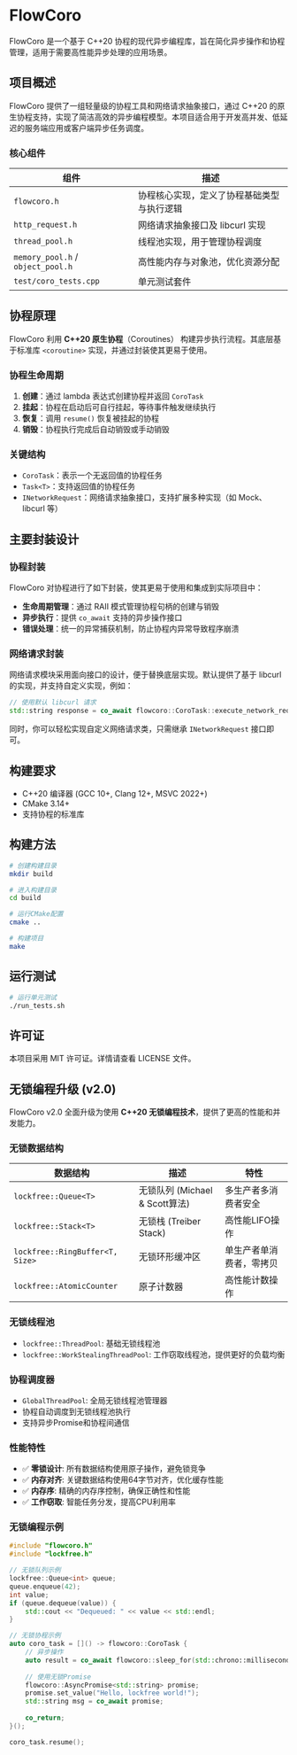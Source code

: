 # FlowCoro

FlowCoro 是一个基于 C++20 协程的现代异步编程库，旨在简化异步操作和协程管理，适用于需要高性能异步处理的应用场景。

## 项目概述

FlowCoro 提供了一组轻量级的协程工具和网络请求抽象接口，通过 C++20 的原生协程支持，实现了简洁高效的异步编程模型。本项目适合用于开发高并发、低延迟的服务端应用或客户端异步任务调度。

### 核心组件

| 组件 | 描述 |
|------|------|
| `flowcoro.h` | 协程核心实现，定义了协程基础类型与执行逻辑 |
| `http_request.h` | 网络请求抽象接口及 libcurl 实现 |
| `thread_pool.h` | 线程池实现，用于管理协程调度 |
| `memory_pool.h` / `object_pool.h` | 高性能内存与对象池，优化资源分配 |
| `test/coro_tests.cpp` | 单元测试套件 |

## 协程原理

FlowCoro 利用 **C++20 原生协程**（Coroutines） 构建异步执行流程。其底层基于标准库 `<coroutine>` 实现，并通过封装使其更易于使用。

### 协程生命周期

1. **创建**：通过 lambda 表达式创建协程并返回 `CoroTask`
2. **挂起**：协程在启动后可自行挂起，等待事件触发继续执行
3. **恢复**：调用 `resume()` 恢复被挂起的协程
4. **销毁**：协程执行完成后自动销毁或手动销毁

### 关键结构

- `CoroTask`：表示一个无返回值的协程任务
- `Task<T>`：支持返回值的协程任务
- `INetworkRequest`：网络请求抽象接口，支持扩展多种实现（如 Mock、libcurl 等）

## 主要封装设计

### 协程封装

FlowCoro 对协程进行了如下封装，使其更易于使用和集成到实际项目中：

- **生命周期管理**：通过 RAII 模式管理协程句柄的创建与销毁
- **异步执行**：提供 `co_await` 支持的异步操作接口
- **错误处理**：统一的异常捕获机制，防止协程内异常导致程序崩溃

### 网络请求封装

网络请求模块采用面向接口的设计，便于替换底层实现。默认提供了基于 libcurl 的实现，并支持自定义实现，例如：

```cpp
// 使用默认 libcurl 请求
std::string response = co_await flowcoro::CoroTask::execute_network_request<flowcoro::HttpRequest>("http://example.com");
```

同时，你可以轻松实现自定义网络请求类，只需继承 `INetworkRequest` 接口即可。

## 构建要求

- C++20 编译器 (GCC 10+, Clang 12+, MSVC 2022+)
- CMake 3.14+
- 支持协程的标准库

## 构建方法

```bash
# 创建构建目录
mkdir build

# 进入构建目录
cd build

# 运行CMake配置
cmake ..

# 构建项目
make
```

## 运行测试

```bash
# 运行单元测试
./run_tests.sh
```

## 许可证

本项目采用 MIT 许可证。详情请查看 LICENSE 文件。

## 无锁编程升级 (v2.0)

FlowCoro v2.0 全面升级为使用 **C++20 无锁编程技术**，提供了更高的性能和并发能力。

### 无锁数据结构

| 数据结构 | 描述 | 特性 |
|----------|------|------|
| `lockfree::Queue<T>` | 无锁队列 (Michael & Scott算法) | 多生产者多消费者安全 |
| `lockfree::Stack<T>` | 无锁栈 (Treiber Stack) | 高性能LIFO操作 |
| `lockfree::RingBuffer<T, Size>` | 无锁环形缓冲区 | 单生产者单消费者，零拷贝 |
| `lockfree::AtomicCounter` | 原子计数器 | 高性能计数操作 |

### 无锁线程池

- `lockfree::ThreadPool`: 基础无锁线程池
- `lockfree::WorkStealingThreadPool`: 工作窃取线程池，提供更好的负载均衡

### 协程调度器

- `GlobalThreadPool`: 全局无锁线程池管理器
- 协程自动调度到无锁线程池执行
- 支持异步Promise和协程间通信

### 性能特性

- ✅ **零锁设计**: 所有数据结构使用原子操作，避免锁竞争
- ✅ **内存对齐**: 关键数据结构使用64字节对齐，优化缓存性能
- ✅ **内存序**: 精确的内存序控制，确保正确性和性能
- ✅ **工作窃取**: 智能任务分发，提高CPU利用率

### 无锁编程示例

```cpp
#include "flowcoro.h"
#include "lockfree.h"

// 无锁队列示例
lockfree::Queue<int> queue;
queue.enqueue(42);
int value;
if (queue.dequeue(value)) {
    std::cout << "Dequeued: " << value << std::endl;
}

// 无锁协程示例
auto coro_task = []() -> flowcoro::CoroTask {
    // 异步操作
    auto result = co_await flowcoro::sleep_for(std::chrono::milliseconds(100));
    
    // 使用无锁Promise
    flowcoro::AsyncPromise<std::string> promise;
    promise.set_value("Hello, lockfree world!");
    std::string msg = co_await promise;
    
    co_return;
}();

coro_task.resume();
```